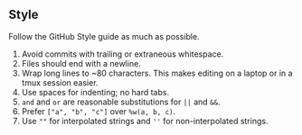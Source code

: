 ## Style

Follow the GitHub Style guide as much as possible.

1. Avoid commits with trailing or extraneous whitespace.
2. Files should end with a newline.
3. Wrap long lines to ~80 characters.  This makes editing on a laptop or in a
   tmux session easier.
4. Use spaces for indenting; no hard tabs.
3. `and` and `or` are reasonable substitutions for `||` and `&&`.
4. Prefer `["a", "b", "c"]` over `%w(a, b, c)`.
5. Use `""` for interpolated strings and `''` for non-interpolated strings.
